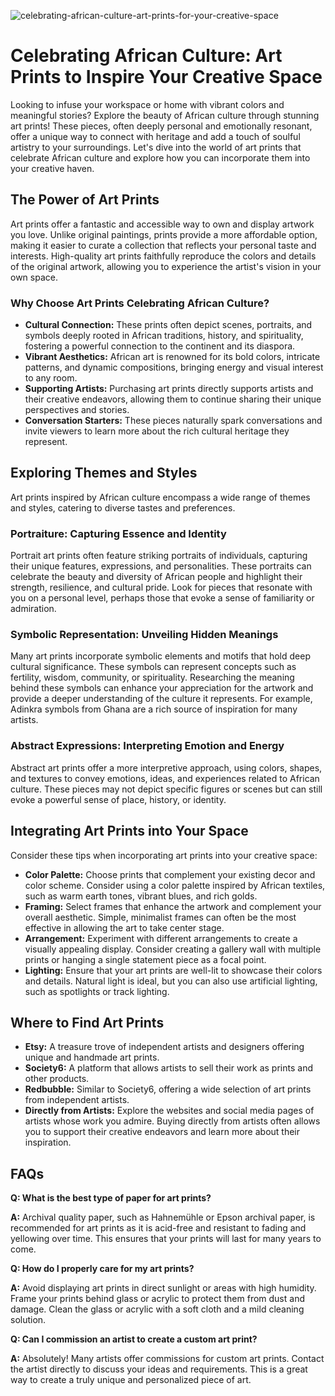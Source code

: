 ![celebrating-african-culture-art-prints-for-your-creative-space](https://images.pexels.com/photos/33037605/pexels-photo-33037605.jpeg?auto=compress&cs=tinysrgb&fit=crop&h=627&w=1200)

# Celebrating African Culture: Art Prints to Inspire Your Creative Space

Looking to infuse your workspace or home with vibrant colors and meaningful stories? Explore the beauty of African culture through stunning art prints! These pieces, often deeply personal and emotionally resonant, offer a unique way to connect with heritage and add a touch of soulful artistry to your surroundings. Let's dive into the world of art prints that celebrate African culture and explore how you can incorporate them into your creative haven.

## The Power of Art Prints

Art prints offer a fantastic and accessible way to own and display artwork you love. Unlike original paintings, prints provide a more affordable option, making it easier to curate a collection that reflects your personal taste and interests. High-quality art prints faithfully reproduce the colors and details of the original artwork, allowing you to experience the artist's vision in your own space.

### Why Choose Art Prints Celebrating African Culture?

*   **Cultural Connection:** These prints often depict scenes, portraits, and symbols deeply rooted in African traditions, history, and spirituality, fostering a powerful connection to the continent and its diaspora.
*   **Vibrant Aesthetics:** African art is renowned for its bold colors, intricate patterns, and dynamic compositions, bringing energy and visual interest to any room.
*   **Supporting Artists:** Purchasing art prints directly supports artists and their creative endeavors, allowing them to continue sharing their unique perspectives and stories.
*   **Conversation Starters:** These pieces naturally spark conversations and invite viewers to learn more about the rich cultural heritage they represent.

## Exploring Themes and Styles

Art prints inspired by African culture encompass a wide range of themes and styles, catering to diverse tastes and preferences.

### Portraiture: Capturing Essence and Identity

Portrait art prints often feature striking portraits of individuals, capturing their unique features, expressions, and personalities. These portraits can celebrate the beauty and diversity of African people and highlight their strength, resilience, and cultural pride. Look for pieces that resonate with you on a personal level, perhaps those that evoke a sense of familiarity or admiration.

### Symbolic Representation: Unveiling Hidden Meanings

Many art prints incorporate symbolic elements and motifs that hold deep cultural significance. These symbols can represent concepts such as fertility, wisdom, community, or spirituality. Researching the meaning behind these symbols can enhance your appreciation for the artwork and provide a deeper understanding of the culture it represents. For example, Adinkra symbols from Ghana are a rich source of inspiration for many artists.

### Abstract Expressions: Interpreting Emotion and Energy

Abstract art prints offer a more interpretive approach, using colors, shapes, and textures to convey emotions, ideas, and experiences related to African culture. These pieces may not depict specific figures or scenes but can still evoke a powerful sense of place, history, or identity.

## Integrating Art Prints into Your Space

Consider these tips when incorporating art prints into your creative space:

*   **Color Palette:** Choose prints that complement your existing decor and color scheme. Consider using a color palette inspired by African textiles, such as warm earth tones, vibrant blues, and rich golds.
*   **Framing:** Select frames that enhance the artwork and complement your overall aesthetic. Simple, minimalist frames can often be the most effective in allowing the art to take center stage.
*   **Arrangement:** Experiment with different arrangements to create a visually appealing display. Consider creating a gallery wall with multiple prints or hanging a single statement piece as a focal point.
*   **Lighting:** Ensure that your art prints are well-lit to showcase their colors and details. Natural light is ideal, but you can also use artificial lighting, such as spotlights or track lighting.

## Where to Find Art Prints

*   **Etsy:** A treasure trove of independent artists and designers offering unique and handmade art prints.
*   **Society6:** A platform that allows artists to sell their work as prints and other products.
*   **Redbubble:** Similar to Society6, offering a wide selection of art prints from independent artists.
*   **Directly from Artists:** Explore the websites and social media pages of artists whose work you admire. Buying directly from artists often allows you to support their creative endeavors and learn more about their inspiration.

## FAQs

**Q: What is the best type of paper for art prints?**

**A:** Archival quality paper, such as Hahnemühle or Epson archival paper, is recommended for art prints as it is acid-free and resistant to fading and yellowing over time. This ensures that your prints will last for many years to come.

**Q: How do I properly care for my art prints?**

**A:** Avoid displaying art prints in direct sunlight or areas with high humidity. Frame your prints behind glass or acrylic to protect them from dust and damage. Clean the glass or acrylic with a soft cloth and a mild cleaning solution.

**Q: Can I commission an artist to create a custom art print?**

**A:** Absolutely! Many artists offer commissions for custom art prints. Contact the artist directly to discuss your ideas and requirements. This is a great way to create a truly unique and personalized piece of art.
